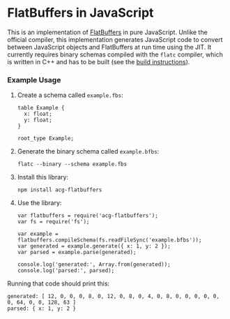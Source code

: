 # FlatBuffers in JavaScript

This is an implementation of [FlatBuffers](https://github.com/google/flatbuffers) in pure JavaScript. Unlike the official compiler, this implementation generates JavaScript code to convert between JavaScript objects and FlatBuffers at run time using the JIT. It currently requires binary schemas compiled with the `flatc` compiler, which is written in C++ and has to be built (see the [build instructions](http://google.github.io/flatbuffers/flatbuffers_guide_building.html)).

### Example Usage

1. Create a schema called `example.fbs`:

    ```
    table Example {
      x: float;
      y: float;
    }

    root_type Example;
    ```

2. Generate the binary schema called `example.bfbs`:

    ```
    flatc --binary --schema example.fbs
    ```

3. Install this library:

    ```
    npm install acg-flatbuffers
    ```

4. Use the library:

    ```
    var flatbuffers = require('acg-flatbuffers');
    var fs = require('fs');

    var example = flatbuffers.compileSchema(fs.readFileSync('example.bfbs'));
    var generated = example.generate({ x: 1, y: 2 });
    var parsed = example.parse(generated);

    console.log('generated:', Array.from(generated));
    console.log('parsed:', parsed);
    ```

Running that code should print this:

```
generated: [ 12, 0, 0, 0, 8, 0, 12, 0, 8, 0, 4, 0, 8, 0, 0, 0, 0, 0, 0, 64, 0, 0, 128, 63 ]
parsed: { x: 1, y: 2 }
```
